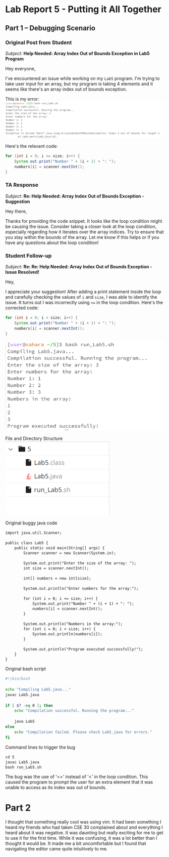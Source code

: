 # Lab Report 5 - Putting it All Together

## Part 1 – Debugging Scenario

### Original Post from Student

*Subject:* **Help Needed: Array Index Out of Bounds Exception in Lab5 Program**

Hey everyone,

I've encountered an issue while working on my `Lab5` program. I'm trying to take user input for an array, but my program is taking 4 elements and it seems like there's an array index out of bounds exception. 

This is my error:
![Alt text](image.png)

Here's the relevant code:

```java
for (int i = 0; i <= size; i++) {
    System.out.print("Number " + (i + 1) + ": ");
    numbers[i] = scanner.nextInt();
}
``````

### TA Response

*Subject:* **Re: Help Needed: Array Index Out of Bounds Exception - Suggestion**

Hey there,

Thanks for providing the code snippet. It looks like the loop condition might be causing the issue. Consider taking a closer look at the loop condition, especially regarding how it iterates over the array indices. Try to ensure that you stay within the bounds of the array. Let me know if this helps or if you have any questions about the loop condition!

### Student Follow-up

*Subject:* **Re: Re: Help Needed: Array Index Out of Bounds Exception - Issue Resolved!**

Hey,

I appreciate your suggestion! After adding a print statement inside the loop and carefully checking the values of `i` and `size`, I was able to identify the issue. It turns out I was incorrectly using `<=` in the loop condition. Here's the corrected code:

```java
for (int i = 0; i < size; i++) {
    System.out.print("Number " + (i + 1) + ": ");
    numbers[i] = scanner.nextInt();
}
```

![Alt text](image-1.png)


File and Directory Structure
![Alt text](image-2.png)

Original buggy java code
```
import java.util.Scanner;

public class Lab5 {
    public static void main(String[] args) {
        Scanner scanner = new Scanner(System.in);

        System.out.print("Enter the size of the array: ");
        int size = scanner.nextInt();

        int[] numbers = new int[size];

        System.out.println("Enter numbers for the array:");

        for (int i = 0; i <= size; i++) {
            System.out.print("Number " + (i + 1) + ": ");
            numbers[i] = scanner.nextInt();
        }

        System.out.println("Numbers in the array:");
        for (int i = 0; i < size; i++) {
            System.out.println(numbers[i]);
        }

        System.out.println("Program executed successfully!");
    }
}
```
Original bash script
```bash
#!/bin/bash

echo "Compiling Lab5.java..."
javac Lab5.java

if [ $? -eq 0 ]; then
    echo "Compilation successful. Running the program..."

    java Lab5
else
    echo "Compilation failed. Please check Lab5.java for errors."
fi
```
Command lines to trigger the bug
```
cd 5
javac Lab5.java
bash run_Lab5.sh
```

The bug was the use of '<=' instead of '<' in the loop condition. This caused the program to prompt the user for an extra element that it was unable to access as its index was out of bounds.

# Part 2
I thought that something really cool was using vim. It had been something I heard my friends who had taken CSE 30 complained about and everything I heard about it was negative. It was daunting but really exciting for me to get to use it for the first time. While it was confusing, it was a lot better than I thought it would be. It made me a bit uncomfortable but I found that navigating the editor came quite intuitively to me.